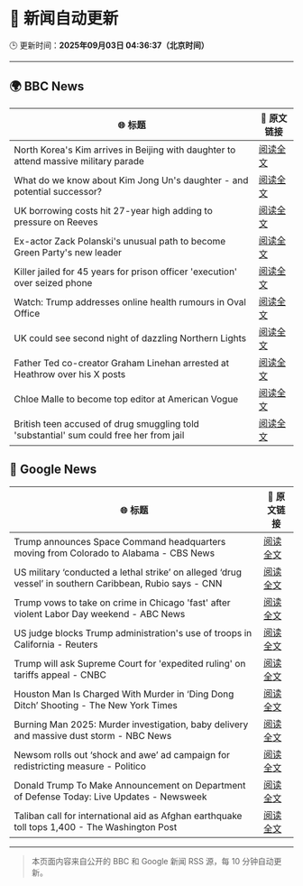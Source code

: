 # 🧠 新闻自动更新

🕒 更新时间：**2025年09月03日 04:36:37（北京时间）**

---

## 🌍 BBC News

| 🌐 标题 | 🔗 原文链接 |
|--------|-------------|
| North Korea's Kim arrives in Beijing with daughter to attend massive military parade | [阅读全文](https://www.bbc.com/news/articles/c78z2p6gg1zo?at_medium=RSS&at_campaign=rss) |
| What do we know about Kim Jong Un's daughter - and potential successor? | [阅读全文](https://www.bbc.com/news/articles/cvgvgj7ejqdo?at_medium=RSS&at_campaign=rss) |
| UK borrowing costs hit 27-year high adding to pressure on Reeves | [阅读全文](https://www.bbc.com/news/articles/cy989njnq2wo?at_medium=RSS&at_campaign=rss) |
| Ex-actor Zack Polanski's unusual path to become Green Party's new leader | [阅读全文](https://www.bbc.com/news/articles/clyrev00lwno?at_medium=RSS&at_campaign=rss) |
| Killer jailed for 45 years for prison officer 'execution' over seized phone | [阅读全文](https://www.bbc.com/news/articles/c9d0d63pnw2o?at_medium=RSS&at_campaign=rss) |
| Watch: Trump addresses online health rumours in Oval Office | [阅读全文](https://www.bbc.com/news/videos/c62724wdxzwo?at_medium=RSS&at_campaign=rss) |
| UK could see second night of dazzling Northern Lights | [阅读全文](https://www.bbc.com/news/articles/c5yey8l59p1o?at_medium=RSS&at_campaign=rss) |
| Father Ted co-creator Graham Linehan arrested at Heathrow over his X posts | [阅读全文](https://www.bbc.com/news/articles/c07p7v2nn8mo?at_medium=RSS&at_campaign=rss) |
| Chloe Malle to become top editor at American Vogue | [阅读全文](https://www.bbc.com/news/articles/c0l6lw6je7lo?at_medium=RSS&at_campaign=rss) |
| British teen accused of drug smuggling told 'substantial' sum could free her from jail | [阅读全文](https://www.bbc.com/news/articles/cd0d04gjk19o?at_medium=RSS&at_campaign=rss) |

## 📰 Google News

| 🌐 标题 | 🔗 原文链接 |
|--------|-------------|
| Trump announces Space Command headquarters moving from Colorado to Alabama - CBS News | [阅读全文](https://news.google.com/rss/articles/CBMikgFBVV95cUxOSk02UXExczdMWGpvT3YxbXBBc2kzUkxrYktyMERBdjRvVWQwTlZjbkdnRTRXeE5FRllHbWZlWTVqcDJuVWcxX0haWXhNdHdDT3FGS1JxbVd0M0VxaGttbmZZSnNTdVZ5Vm9NQndBak9lZ09tS0EyVVdsNWtKcVI3SzVCUlpQVUlscWxNQmplLWFWUdIBlwFBVV95cUxNRGNwcWVZeHowVDJlWERuRDAtZDl6a1FHU3d4aDUyRXQ5M1hLWS16TUxNcEY0Q2pwZ0J4VkI0RjQzS2Zudmd2VXV5VnAyX1dJWXNSSE1yZG9lSUtpQk1iVHpOUURkVG1yOC15RGxmYnJPVE9GdW9RNFc3blpfZ1RtM3dDTkt4V0hKRTk0YjVqcXJuRFBTeEtV?oc=5) |
| US military ‘conducted a lethal strike’ on alleged ‘drug vessel’ in southern Caribbean, Rubio says - CNN | [阅读全文](https://news.google.com/rss/articles/CBMid0FVX3lxTFB2SVk1d2F4emxLTWh0Z2w1azVQejgxRDdUQy1WREhPRjduU2ItcUFTZk9FaXpFTzA3S2ZMR1U3U2cyaHZ6YUhjX2xTbmpjYUItYm5NNGxrWWljTi1CeGNaZVBXMEhtdi1lZUNrQmg5TS1hal9fYkFB?oc=5) |
| Trump vows to take on crime in Chicago 'fast' after violent Labor Day weekend - ABC News | [阅读全文](https://news.google.com/rss/articles/CBMiogFBVV95cUxQQk5Wd3NveFJSSzA2c2pOZ0Z3UU9qNVVIb0xpb05TWVNXVmZ0cnoxR3hUZEtTZzZtS3AzTzdWaDRPYXJic3VCWUtnUUdEWHlnZ3VrTVdkNlFWb2kxeE05Uk5fMUwtNWk5OG9FVlA3TzZuc1d2T2ViLUtTZk93RnkwRlJCeGRTTDZ1bHhQVzZjUjRBQnMtUUREVHQ2Z1FFdGZvMEHSAacBQVVfeXFMTjU0bHhzVzlqMG1wNkZEb1M0R2RTSEE0ZnFXakZESmdRVG1xeXZUbnFnZkZlTUtOekZUMG5ncF9KUGxCcGlEZWlsaXJ4RnBnODQtbUV0ek1VNkFUckJoc2s2R0xNTHFCT0NUa0FzX29ITnFWV05acHNKY3VIVjJhV1p4bEdtMGo5b3F6V3pxSkJJcTNraWc5WXdMQTZzN01EenpRTWdhWVU?oc=5) |
| US judge blocks Trump administration's use of troops in California - Reuters | [阅读全文](https://news.google.com/rss/articles/CBMisgFBVV95cUxOcnJKZ01uSDJYMl9zTTdjbzlsc3FIeXhGbEhCdjdLQ2lGc05LVUxpdFRvOGJDdHpfblU1TXJXWG53dnVQdjV6NjhxaV9nV2ltOGIxSUFhUWxxU2F2czZuZnM0dGxNa1FRd2M5SzRTaTNhR3FaLUkzaU01VUR0SkJaNWpnUXlXZWI1Y2MwN2JGb3ljakNzY1YycUlVangwSG4zV0dhRlJ6T0Q0WU1neDVwSmZ3?oc=5) |
| Trump will ask Supreme Court for 'expedited ruling' on tariffs appeal - CNBC | [阅读全文](https://news.google.com/rss/articles/CBMigwFBVV95cUxOSG14NTVqWEhjbVNPNDlUdmozUE1DS2pENkRVWVZVbV9xVDAtNWRGWDlZQ1BWeGFsU2l6bmFBU2NFam43aGVXRmRxM2hFWmxTd3VTUHRvT1k2VjVYZm04MkZ6akFhRzhPM2tnanFUZzlFbXViSXBMamZmUEdMZlFuRTdsY9IBiAFBVV95cUxPT2trLUVCUVJkWE0zUnVfT3VZeGdyMHh0WEFXNDRRTWhBRXJZZDdjd09YQV8xUmtJQjVuNzAycWltN0VEWFY2Vnl4SW1TeWtqcmEydUFBdDMzamVNQlNkcjA2VlhvSnM0V2p2U2cyMmlDTGViVzFGcHJsek8tczR0VUdDX3JIcFBs?oc=5) |
| Houston Man Is Charged With Murder in ‘Ding Dong Ditch’ Shooting - The New York Times | [阅读全文](https://news.google.com/rss/articles/CBMihAFBVV95cUxQQWwtcDlwWWc3VlVCcFlRZmNKdFNSbUxYZHAxSVZRUnVhZWpEV2RRazBBZV9KZG9OM0t4UTZXVlJaMmdIaktMb1VYNFNpS19SY0thLTJaS0hrMDJ0WkZLWXNRc29OaC1YWWhoQUozM3JObEI1ZUhaYWJNVFl1ZUZTVmJnYlA?oc=5) |
| Burning Man 2025: Murder investigation, baby delivery and massive dust storm - NBC News | [阅读全文](https://news.google.com/rss/articles/CBMizwFBVV95cUxPT2ZSXzlycks4ZXZidHNyX1RKSENRNm5STThzSlNoXzFkSkYtczF2RDkzVGJnTmZ3clZ6Sy1SbkNpRktRQUZXV04yX3dtMnY0RVFaTFdUUi1lSEh0aHBpeTNkUGphMHJnVU9YdXZ0bE5YU0FjNU9hblRDMkZ3QUNnM2tVdHVKR0NxNW5CdjNZS1RFYUxHSExsMEw2Y18yQmtSTFdFbWROVnhyQjdwaFBfQmxseEFtVkpfdFJNMG5LYUlKdkJJbjl0V2tDdFYzZ2fSAVZBVV95cUxOUVRieFFrbHJFX1hCNDZCUW9rVTNlWGJpZjZ4VVlQOTJVUE9SckNSazdPdWpDNmNqejd2b2FWcW5fR28tLVhlZmsxdlhOaGFWSndHdlBkdw?oc=5) |
| Newsom rolls out ‘shock and awe’ ad campaign for redistricting measure - Politico | [阅读全文](https://news.google.com/rss/articles/CBMiugFBVV95cUxNeFJtbmZPanMtX21XY0xMM0ptUUR3WldGTHNpdW4zYi1mWUhuM0JqRk0wRFNIT2Zob0hmdmtRRmR2dWFCemxPN2VFWVYyZlY1cENTeFppSUhhc3NDWE9Fb0ZyMnJSb05ZcUkzVV95VWR3X3RDZzFqY1E4RUd1Qmp6RFQtUnJPbTF2ckg1Sl9uekZPaVJTUkVVMW00OE9JY1hWeGZ3ZnVFV2I2U21sUHB0Tm5KTkJ4TlFhblE?oc=5) |
| Donald Trump To Make Announcement on Department of Defense Today: Live Updates - Newsweek | [阅读全文](https://news.google.com/rss/articles/CBMimwFBVV95cUxPTHJsZnI4OTlqdWRMRDhUSmsxT2xScjJ0TG92Vk01SnlUa04yNlFZR3padG5GU3g2Z1RlN2JNRU9FN1VTNUF5b2xIQzZPQ1I5eGpaNUJIUFlrMTVNRWJVT2w2aVoyc3BJcVRyOWszaU9FWHUtT3ptRXl4bFlfRmFzY3luVldyT3ZiU2pwTVhfQVFpUFRBOVcwdnozRQ?oc=5) |
| Taliban call for international aid as Afghan earthquake toll tops 1,400 - The Washington Post | [阅读全文](https://news.google.com/rss/articles/CBMihgFBVV95cUxQQXdNc2h5N2F5d01fZW05d2VfZWRHTndPdDNDaTc4NkExVjJoMGlZU0dKX2Zpd0hBSjk2Sk43b1RGQ21PU2xHbGZVSGFZX0VpcjVkWERwb29OZ1hfV3NWS0lqSGdIRkZoR3RPVi10d1BTV1RMdnBwTWF5bi1HN3RnZjNVVFptZw?oc=5) |

---
> 本页面内容来自公开的 BBC 和 Google 新闻 RSS 源，每 10 分钟自动更新。